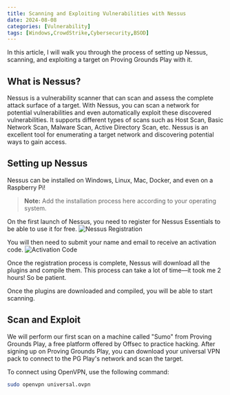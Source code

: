 ```yaml
---
title: Scanning and Exploiting Vulnerabilities with Nessus
date: 2024-08-08
categories: [Vulnerability]
tags: [Windows,CrowdStrike,Cybersecurity,BSOD]
---
```

In this article, I will walk you through the process of setting up Nessus, scanning, and exploiting a target on Proving Grounds Play with it.

## What is Nessus?

Nessus is a vulnerability scanner that can scan and assess the complete attack surface of a target. With Nessus, you can scan a network for potential vulnerabilities and even automatically exploit these discovered vulnerabilities. It supports different types of scans such as Host Scan, Basic Network Scan, Malware Scan, Active Directory Scan, etc. Nessus is an excellent tool for enumerating a target network and discovering potential ways to gain access.

## Setting up Nessus

Nessus can be installed on Windows, Linux, Mac, Docker, and even on a Raspberry Pi! 

> **Note:** Add the installation process here according to your operating system.

On the first launch of Nessus, you need to register for Nessus Essentials to be able to use it for free.
![Nessus Registration](image1.png)

You will then need to submit your name and email to receive an activation code.
![Activation Code](image2.png)

Once the registration process is complete, Nessus will download all the plugins and compile them. This process can take a lot of time—it took me 2 hours! So be patient.

Once the plugins are downloaded and compiled, you will be able to start scanning.

## Scan and Exploit

We will perform our first scan on a machine called "Sumo" from Proving Grounds Play, a free platform offered by Offsec to practice hacking. After signing up on Proving Grounds Play, you can download your universal VPN pack to connect to the PG Play's network and scan the target.

To connect using OpenVPN, use the following command:

```bash
sudo openvpn universal.ovpn
